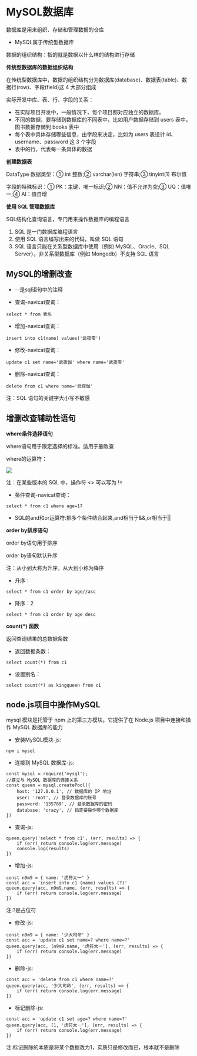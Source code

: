 # MySOL数据库

数据库是用来组织、存储和管理数据的仓库

- MySQL属于传统型数据库

数据的组织结构：指的就是数据以什么样的结构进行存储

**传统型数据库的数据组织结构**

在传统型数据库中，数据的组织结构分为数据库(database)、数据表(table)、数据行(row)、字段(field)这 4 大部分组成

实际开发中库、表、行、字段的关系：

- 在实际项目开发中，一般情况下，每个项目都对应独立的数据库。 
- 不同的数据，要存储到数据库的不同表中，比如用户数据存储到 users 表中，图书数据存储到 books 表中
- 每个表中具体存储哪些信息，由字段来决定，比如为 users 表设计 id、username、password 这 3 个字段
- 表中的行，代表每一条具体的数据

**创建数据表**

DataType 数据类型：① int 整数;② varchar(len) 字符串;③ tinyint(1) 布尔值

字段的特殊标识：① PK：主键、唯一标识;② NN：值不允许为空;③ UQ：值唯一;④ AI：值自增

**使用 SQL 管理数据库**

SQL结构化查询语言，专门用来操作数据库的编程语言

1. SQL 是一门数据库编程语言
2. 使用 SQL 语言编写出来的代码，叫做 SQL 语句
3. SQL 语言只能在关系型数据库中使用（例如 MySQL、Oracle、SQL Server）。非关系型数据库（例如 Mongodb）不支持 SQL 语言

## MySQL的增删改查

- --是sql语句中的注释

- 查询-navicat查询：

```
select * from 表名
```

- 增加-navicat查询：

```
insert into c1(name) values('武夜零')
```

- 修改-navicat查询：

```
update c1 set name='武夜伽' where name='武夜零'
```

- 删除-navicat查询：

```
delete from c1 where name='武夜伽'
```

注：SQL 语句的关键字大小写不敏感

## 增删改查辅助性语句

**where条件选择语句**

where语句用于限定选择的标准。适用于删改查

where的运算符：

![](E:\HTML5\图片文件夹\图片1.png)

注：在某些版本的 SQL 中，操作符 <> 可以写为 !=

- 条件查询-navicat查询：

```
select * from c1 where age=17
```

- SQL的and和or运算符:把多个条件结合起来,and相当于&&,or相当于||

**order by排序语句**

order by语句用于排序

order by语句默认升序

注：从小到大称为升序，从大到小称为降序

- 升序：

```
select * from c1 order by age//asc
```

- 降序：2

```
select * from c1 order by age desc
```

**count(*) 函数**

返回查询结果的总数据条数

- 返回数据条数：

```
select count(*) from c1
```

- 设置别名：

```
select count(*) as kingqueen from c1 
```

## node.js项目中操作MySQL

mysql 模块是托管于 npm 上的第三方模块。它提供了在 Node.js 项目中连接和操作 MySQL 数据库的能力

- 安装MySQL模块-js:

```
npm i mysql
```

- 连接到 MySQL 数据库-js:

```
const mysql = require('mysql');
//建立与 MySQL 数据库的连接关系
const queen = mysql.createPool({
    host: '127.0.0.1', // 数据库的 IP 地址
    user: 'root', // 登录数据库的账号
    password: '135789', // 登录数据库的密码
    database: 'crazy', // 指定要操作哪个数据库
})
```

- 查询-js:

```
queen.query('select * from c1', (err, results) => {
    if (err) return console.log(err.message)
    console.log(results)
})
```

- 增加-js:

```
const n9m9 = { name: '虎符太一' }
const acc = 'insert into c1 (name) values (?)'
queen.query(acc, n9m9.name, (err, results) => {
    if (err) return console.log(err.message)
})
```

注:?是占位符

- 修改-js:

```
const n9m9 = { name: '少大司命' }
const acc = 'update c1 set name=? where name=?'
queen.query(acc, [n9m9.name, '虎符太一'], (err, results) => {
    if (err) return console.log(err.message)
})
```

- 删除-js:

```
const acc = 'delete from c1 where name=?'
queen.query(acc, '少大司命', (err, results) => {
    if (err) return console.log(err.message)
})
```

- 标记删除-js:

```
const acc = 'update c1 set age=? where name=?'
queen.query(acc, [1, '虎符太一'], (err, results) => {
    if (err) return console.log(err.message)
})
```

注:标记删除的本质是将某个数据改为1，实质只是修改而已，根本就不是删除